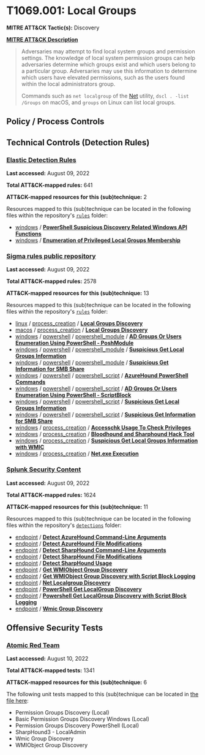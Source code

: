# T1069.001: Local Groups
**MITRE ATT&CK Tactic(s):** Discovery

**[MITRE ATT&CK Description](https://attack.mitre.org/techniques/T1069/001)**
<blockquote>Adversaries may attempt to find local system groups and permission settings. The knowledge of local system permission groups can help adversaries determine which groups exist and which users belong to a particular group. Adversaries may use this information to determine which users have elevated permissions, such as the users found within the local administrators group.

Commands such as <code>net localgroup</code> of the [Net](https://attack.mitre.org/software/S0039) utility, <code>dscl . -list /Groups</code> on macOS, and <code>groups</code> on Linux can list local groups.</blockquote>

## Policy / Process Controls
## Technical Controls (Detection Rules)
### [Elastic Detection Rules](https://github.com/elastic/detection-rules)
**Last accessed:** August 09, 2022

**Total ATT&CK-mapped rules:** 641

**ATT&CK-mapped resources for this (sub)technique:** 2

Resources mapped to this (sub)technique can be located in the following files within the repository's <code>[rules](https://github.com/elastic/detection-rules/tree/main/rules)</code> folder:

* [windows](https://github.com/elastic/detection-rules/tree/main/rules/windows/) / **[PowerShell Suspicious Discovery Related Windows API Functions](https://github.com/elastic/detection-rules/blob/main/rules/windows/discovery_posh_suspicious_api_functions.toml)**
* [windows](https://github.com/elastic/detection-rules/tree/main/rules/windows/) / **[Enumeration of Privileged Local Groups Membership](https://github.com/elastic/detection-rules/blob/main/rules/windows/discovery_privileged_localgroup_membership.toml)**

### [Sigma rules public repository](https://github.com/SigmaHQ/sigma)
**Last accessed:** August 09, 2022

**Total ATT&CK-mapped rules:** 2578

**ATT&CK-mapped resources for this (sub)technique:** 13

Resources mapped to this (sub)technique can be located in the following files within the repository's <code>[rules](https://github.com/SigmaHQ/sigma/tree/master/rules)</code> folder:

* [linux](https://github.com/SigmaHQ/sigma/tree/master/rules/linux/) / [process_creation](https://github.com/SigmaHQ/sigma/tree/master/rules/linux/process_creation/) / **[Local Groups Discovery](https://github.com/SigmaHQ/sigma/blob/master/rules/linux/process_creation/proc_creation_lnx_local_groups.yml)**
* [macos](https://github.com/SigmaHQ/sigma/tree/master/rules/macos/) / [process_creation](https://github.com/SigmaHQ/sigma/tree/master/rules/macos/process_creation/) / **[Local Groups Discovery](https://github.com/SigmaHQ/sigma/blob/master/rules/macos/process_creation/proc_creation_macos_local_groups.yml)**
* [windows](https://github.com/SigmaHQ/sigma/tree/master/rules/windows/) / [powershell](https://github.com/SigmaHQ/sigma/tree/master/rules/windows/powershell/) / [powershell_module](https://github.com/SigmaHQ/sigma/tree/master/rules/windows/powershell/powershell_module/) / **[AD Groups Or Users Enumeration Using PowerShell - PoshModule](https://github.com/SigmaHQ/sigma/blob/master/rules/windows/powershell/powershell_module/posh_pm_susp_ad_group_reco.yml)**
* [windows](https://github.com/SigmaHQ/sigma/tree/master/rules/windows/) / [powershell](https://github.com/SigmaHQ/sigma/tree/master/rules/windows/powershell/) / [powershell_module](https://github.com/SigmaHQ/sigma/tree/master/rules/windows/powershell/powershell_module/) / **[Suspicious Get Local Groups Information](https://github.com/SigmaHQ/sigma/blob/master/rules/windows/powershell/powershell_module/posh_pm_susp_local_group_reco.yml)**
* [windows](https://github.com/SigmaHQ/sigma/tree/master/rules/windows/) / [powershell](https://github.com/SigmaHQ/sigma/tree/master/rules/windows/powershell/) / [powershell_module](https://github.com/SigmaHQ/sigma/tree/master/rules/windows/powershell/powershell_module/) / **[Suspicious Get Information for SMB Share](https://github.com/SigmaHQ/sigma/blob/master/rules/windows/powershell/powershell_module/posh_pm_susp_smb_share_reco.yml)**
* [windows](https://github.com/SigmaHQ/sigma/tree/master/rules/windows/) / [powershell](https://github.com/SigmaHQ/sigma/tree/master/rules/windows/powershell/) / [powershell_script](https://github.com/SigmaHQ/sigma/tree/master/rules/windows/powershell/powershell_script/) / **[AzureHound PowerShell Commands](https://github.com/SigmaHQ/sigma/blob/master/rules/windows/powershell/powershell_script/posh_ps_azurehound_commands.yml)**
* [windows](https://github.com/SigmaHQ/sigma/tree/master/rules/windows/) / [powershell](https://github.com/SigmaHQ/sigma/tree/master/rules/windows/powershell/) / [powershell_script](https://github.com/SigmaHQ/sigma/tree/master/rules/windows/powershell/powershell_script/) / **[AD Groups Or Users Enumeration Using PowerShell - ScriptBlock](https://github.com/SigmaHQ/sigma/blob/master/rules/windows/powershell/powershell_script/posh_ps_susp_ad_group_reco.yml)**
* [windows](https://github.com/SigmaHQ/sigma/tree/master/rules/windows/) / [powershell](https://github.com/SigmaHQ/sigma/tree/master/rules/windows/powershell/) / [powershell_script](https://github.com/SigmaHQ/sigma/tree/master/rules/windows/powershell/powershell_script/) / **[Suspicious Get Local Groups Information](https://github.com/SigmaHQ/sigma/blob/master/rules/windows/powershell/powershell_script/posh_ps_susp_local_group_reco.yml)**
* [windows](https://github.com/SigmaHQ/sigma/tree/master/rules/windows/) / [powershell](https://github.com/SigmaHQ/sigma/tree/master/rules/windows/powershell/) / [powershell_script](https://github.com/SigmaHQ/sigma/tree/master/rules/windows/powershell/powershell_script/) / **[Suspicious Get Information for SMB Share](https://github.com/SigmaHQ/sigma/blob/master/rules/windows/powershell/powershell_script/posh_ps_susp_smb_share_reco.yml)**
* [windows](https://github.com/SigmaHQ/sigma/tree/master/rules/windows/) / [process_creation](https://github.com/SigmaHQ/sigma/tree/master/rules/windows/process_creation/) / **[Accesschk Usage To Check Privileges](https://github.com/SigmaHQ/sigma/blob/master/rules/windows/process_creation/proc_creation_win_accesschk_usage_after_priv_escalation.yml)**
* [windows](https://github.com/SigmaHQ/sigma/tree/master/rules/windows/) / [process_creation](https://github.com/SigmaHQ/sigma/tree/master/rules/windows/process_creation/) / **[Bloodhound and Sharphound Hack Tool](https://github.com/SigmaHQ/sigma/blob/master/rules/windows/process_creation/proc_creation_win_hack_bloodhound.yml)**
* [windows](https://github.com/SigmaHQ/sigma/tree/master/rules/windows/) / [process_creation](https://github.com/SigmaHQ/sigma/tree/master/rules/windows/process_creation/) / **[Suspicious Get Local Groups Information with WMIC](https://github.com/SigmaHQ/sigma/blob/master/rules/windows/process_creation/proc_creation_win_susp_ad_reco.yml)**
* [windows](https://github.com/SigmaHQ/sigma/tree/master/rules/windows/) / [process_creation](https://github.com/SigmaHQ/sigma/tree/master/rules/windows/process_creation/) / **[Net.exe Execution](https://github.com/SigmaHQ/sigma/blob/master/rules/windows/process_creation/proc_creation_win_susp_net_execution.yml)**

### [Splunk Security Content](https://github.com/splunk/security_content)
**Last accessed:** August 09, 2022

**Total ATT&CK-mapped rules:** 1624

**ATT&CK-mapped resources for this (sub)technique:** 11

Resources mapped to this (sub)technique can be located in the following files within the repository's <code>[detections](https://github.com/splunk/security_content/tree/develop/detections)</code> folder:

* [endpoint](https://github.com/splunk/security_content/tree/develop/detections/endpoint/) / **[Detect AzureHound Command-Line Arguments](https://github.com/splunk/security_content/blob/develop/detections/endpoint/detect_azurehound_command_line_arguments.yml)**
* [endpoint](https://github.com/splunk/security_content/tree/develop/detections/endpoint/) / **[Detect AzureHound File Modifications](https://github.com/splunk/security_content/blob/develop/detections/endpoint/detect_azurehound_file_modifications.yml)**
* [endpoint](https://github.com/splunk/security_content/tree/develop/detections/endpoint/) / **[Detect SharpHound Command-Line Arguments](https://github.com/splunk/security_content/blob/develop/detections/endpoint/detect_sharphound_command_line_arguments.yml)**
* [endpoint](https://github.com/splunk/security_content/tree/develop/detections/endpoint/) / **[Detect SharpHound File Modifications](https://github.com/splunk/security_content/blob/develop/detections/endpoint/detect_sharphound_file_modifications.yml)**
* [endpoint](https://github.com/splunk/security_content/tree/develop/detections/endpoint/) / **[Detect SharpHound Usage](https://github.com/splunk/security_content/blob/develop/detections/endpoint/detect_sharphound_usage.yml)**
* [endpoint](https://github.com/splunk/security_content/tree/develop/detections/endpoint/) / **[Get WMIObject Group Discovery](https://github.com/splunk/security_content/blob/develop/detections/endpoint/get_wmiobject_group_discovery.yml)**
* [endpoint](https://github.com/splunk/security_content/tree/develop/detections/endpoint/) / **[Get WMIObject Group Discovery with Script Block Logging](https://github.com/splunk/security_content/blob/develop/detections/endpoint/get_wmiobject_group_discovery_with_script_block_logging.yml)**
* [endpoint](https://github.com/splunk/security_content/tree/develop/detections/endpoint/) / **[Net Localgroup Discovery](https://github.com/splunk/security_content/blob/develop/detections/endpoint/net_localgroup_discovery.yml)**
* [endpoint](https://github.com/splunk/security_content/tree/develop/detections/endpoint/) / **[PowerShell Get LocalGroup Discovery](https://github.com/splunk/security_content/blob/develop/detections/endpoint/powershell_get_localgroup_discovery.yml)**
* [endpoint](https://github.com/splunk/security_content/tree/develop/detections/endpoint/) / **[Powershell Get LocalGroup Discovery with Script Block Logging](https://github.com/splunk/security_content/blob/develop/detections/endpoint/powershell_get_localgroup_discovery_with_script_block_logging.yml)**
* [endpoint](https://github.com/splunk/security_content/tree/develop/detections/endpoint/) / **[Wmic Group Discovery](https://github.com/splunk/security_content/blob/develop/detections/endpoint/wmic_group_discovery.yml)**


## Offensive Security Tests
### [Atomic Red Team](https://github.com/redcanaryco/atomic-red-team)
**Last accessed:** August 10, 2022

**Total ATT&CK-mapped tests:** 1341

**ATT&CK-mapped resources for this (sub)technique:** 6

The following unit tests mapped to this (sub)technique can be located in [the file here](https://github.com/redcanaryco/atomic-red-team/tree/master/atomics/T1069.001/T1069.001.yaml):

* Permission Groups Discovery (Local)
* Basic Permission Groups Discovery Windows (Local)
* Permission Groups Discovery PowerShell (Local)
* SharpHound3 - LocalAdmin
* Wmic Group Discovery
* WMIObject Group Discovery

